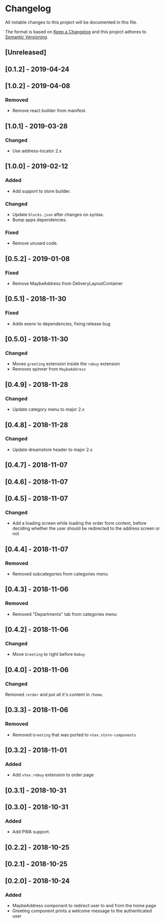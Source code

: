 # Changelog

All notable changes to this project will be documented in this file.

The format is based on [Keep a Changelog](http://keepachangelog.com/en/1.0.0/)
and this project adheres to [Semantic Versioning](http://semver.org/spec/v2.0.0.html).

## [Unreleased]

## [0.1.2] - 2019-04-24

## [1.0.2] - 2019-04-08
### Removed
- Remove react builder from manifest.

## [1.0.1] - 2019-03-28
### Changed
- Use address-locator 2.x

## [1.0.0] - 2019-02-12
### Added
- Add support to store builder.

### Changed
- Update `blocks.json` after changes on syntax.
- Bump apps dependencies.

### Fixed
- Remove unused code.

## [0.5.2] - 2019-01-08
### Fixed
- Remove MaybeAddress from DeliveryLayoutContainer

## [0.5.1] - 2018-11-30
### Fixed
- Adds exenv to dependencies, fixing release bug

## [0.5.0] - 2018-11-30

### Changed
- Moves `greeting` extension inside the `rebuy` extension
- Removes spinner from `MaybeAddress`

## [0.4.9] - 2018-11-28

### Changed
- Update category menu to major 2.x

## [0.4.8] - 2018-11-28

### Changed
- Update dreamstore header to major 2.x

## [0.4.7] - 2018-11-07

## [0.4.6] - 2018-11-07

## [0.4.5] - 2018-11-07

### Changed
- Add a loading screen while loading the order form context, before deciding whether the user should be redirected to the address screen or not

## [0.4.4] - 2018-11-07
### Removed
- Removed subcategories from categories menu

## [0.4.3] - 2018-11-06
### Removed
- Removed "Departments" tab from categories menu

## [0.4.2] - 2018-11-06
### Changed
- Move `Greeting` to right before `Rebuy`

## [0.4.0] - 2018-11-06
### Changed
Removed `/order` and put all it's content in `/home`.

## [0.3.3] - 2018-11-06
### Removed
- Removed `Greeting` that was ported to `vtex.store-components`

## [0.3.2] - 2018-11-01
### Added
- Add `vtex.rebuy` extension to order page

## [0.3.1] - 2018-10-31

## [0.3.0] - 2018-10-31
### Added
- Add PWA support.

## [0.2.2] - 2018-10-25

## [0.2.1] - 2018-10-25

## [0.2.0] - 2018-10-24
### Added
- MaybeAddress component to redirect user to and from the home page
- Greeting component prints a welcome message to the authenticated user
